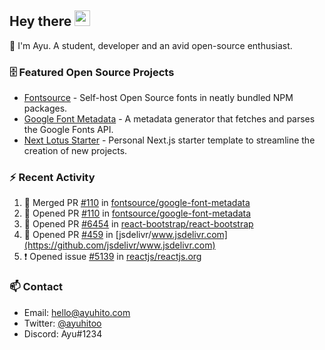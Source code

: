 ## Hey there <img src="https://media.giphy.com/media/hvRJCLFzcasrR4ia7z/giphy.gif" width="25" height="25">

📝 I'm Ayu. A student, developer and an avid open-source enthusiast.

### 🗄 Featured Open Source Projects

- [Fontsource](https://github.com/fontsource/fontsource) - Self-host Open Source fonts in neatly bundled NPM packages.
- [Google Font Metadata](https://github.com/fontsource/google-font-metadata) - A metadata generator that fetches and parses the Google Fonts API.
- [Next Lotus Starter](https://github.com/DecliningLotus/next-lotus-starter) - Personal Next.js starter template to streamline the creation of new projects.

### ⚡ Recent Activity

<!--START_SECTION:activity-->

1. 🎉 Merged PR [#110](https://github.com/fontsource/google-font-metadata/pull/110) in [fontsource/google-font-metadata](https://github.com/fontsource/google-font-metadata)
2. 💪 Opened PR [#110](https://github.com/fontsource/google-font-metadata/pull/110) in [fontsource/google-font-metadata](https://github.com/fontsource/google-font-metadata)
3. 💪 Opened PR [#6454](https://github.com/react-bootstrap/react-bootstrap/pull/6454) in [react-bootstrap/react-bootstrap](https://github.com/react-bootstrap/react-bootstrap)
4. 💪 Opened PR [#459](https://github.com/jsdelivr/www.jsdelivr.com/pull/459) in [jsdelivr/www.jsdelivr.com](https://github.com/jsdelivr/www.jsdelivr.com)
5. ❗️ Opened issue [#5139](https://github.com/reactjs/reactjs.org/issues/5139) in [reactjs/reactjs.org](https://github.com/reactjs/reactjs.org)
<!--END_SECTION:activity-->

### 📫 Contact

- Email: hello@ayuhito.com
- Twitter: [@ayuhitoo](https://twitter.com/ayuhitoo)
- Discord: Ayu#1234
